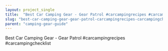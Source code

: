 ```yaml
---
layout: project_single
title:  "Best Car Camping Gear - Gear Patrol #carcampingrecipes #carcampingchecklist"
slug: "best-car-camping-gear-gear-patrol-carcampingrecipes-carcampingchecklist"
parent: "camping-gear-guide"
---
```

Best Car Camping Gear - Gear Patrol #carcampingrecipes #carcampingchecklist